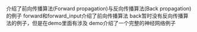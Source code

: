 介绍了前向传播算法(Forward propagation)与反向传播算法(Back propagation)的例子
forward和forward_input介绍了前向传播算法
back暂时没有反向传播算法的例子，但是在demo里面有涉及
demo介绍了一个完整的神经网络例子